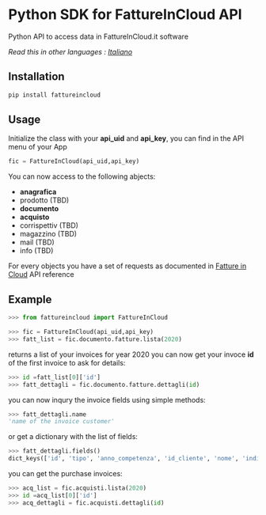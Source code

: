 # Python SDK for FattureInCloud API

Python API to access data in FattureInCloud.it software

*Read this in other languages : [Italiano](./README.it.md)*

## Installation


```bash
pip install fattureincloud
```

## Usage

Initialize the class with your **api_uid** and **api_key**, you can find in the API menu of your App

```python
fic = FattureInCloud(api_uid,api_key)
```

You can now access to the following abjects:

* **anagrafica**
* prodotto (TBD)
* **documento**
* **acquisto**
* corrispettiv (TBD)
* magazzino (TBD)
* mail (TBD)
* info (TBD)

For every objects you have a set of requests as documented in [Fatture in Cloud](https://api.fattureincloud.it/v1/documentation/dist/) API reference

## Example

```python
>>> from fattureincloud import FattureInCloud

>>> fic = FattureInCloud(api_uid,api_key)
>>> fatt_list = fic.documento.fatture.lista(2020)
```

returns a list of your invoices for year 2020 
you can now get your invoce **id** of the first invoice to ask for details:

```python
>>> id =fatt_list[0]['id']
>>> fatt_dettagli = fic.documento.fatture.dettagli(id)
```

you can now inqury the invoice fields using simple methods:

```python
>>> fatt_dettagli.name
'name of the invoice customer'

```
or get a dictionary with the list of fields:

```python
>>> fatt_dettagli.fields()
dict_keys(['id', 'tipo', 'anno_competenza', 'id_cliente', 'nome', 'indirizzo_via', ...])

```

you can get the purchase invoices:

```python
>>> acq_list = fic.acquisti.lista(2020)
>>> id =acq_list[0]['id']
>>> acq_dettagli = fic.acquisti.dettagli(id)

```


